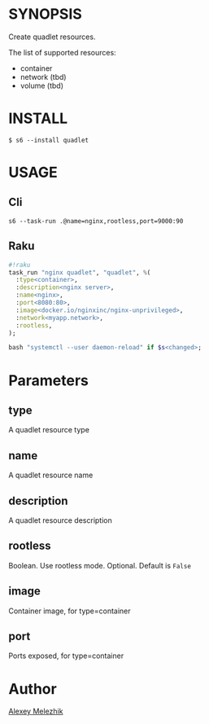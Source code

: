 # SYNOPSIS

Create quadlet resources.

The list of supported resources:

* container
* network (tbd)
* volume (tbd)

# INSTALL

    $ s6 --install quadlet

# USAGE

## Cli

```
s6 --task-run .@name=nginx,rootless,port=9000:90
```

## Raku

```raku
#!raku
task_run "nginx quadlet", "quadlet", %(
  :type<container>, 
  :description<nginx server>,
  :name<nginx>,
  :port<8080:80>,
  :image<docker.io/nginxinc/nginx-unprivileged>,
  :network<myapp.network>,
  :rootless,
);

bash "systemctl --user daemon-reload" if $s<changed>;

```

# Parameters

## type

A quadlet resource type

## name

A quadlet resource name

## description

A quadlet resource description

## rootless

Boolean. Use rootless mode. Optional. Default is `False` 

## image

Container image, for type=container

## port

Ports exposed, for type=container

# Author

[Alexey Melezhik](mailto:melezhik@gmail.com)


